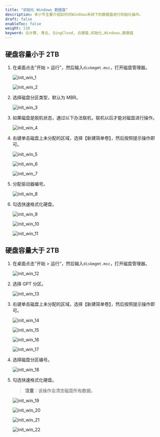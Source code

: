 ```yaml
---
title: "初始化 Windows 数据盘"
description: 本小节主要介绍如何对Windows系统下的数据盘进行初始化操作。
draft: false
enableToc: false
weight: 110
keyword: 云计算, 青云, QingCloud, 云硬盘,初始化,Windows,数据盘
---
```


##  硬盘容量小于 2TB

1. 在桌面点击"开始 > 运行"，然后输入`diskmgmt.msc`，打开磁盘管理器。

   ![init_win_1](/storage/disk/_images/init_win_1.png)

   ![init_win_2](/storage/disk/_images/init_win_2.png)

2. 选择磁盘分区类型，默认为 MBR。

   ![init_win_3](/storage/disk/_images/init_win_3.png)

3. 如果磁盘是脱机状态，通过以下办法联机，联机以后才能对磁盘进行操作。

   ![init_win_4](/storage/disk/_images/init_win_4.png)

4. 右键单击磁盘上未分配的区域，选择【新建简单卷】，然后按照提示操作即可。

   ![init_win_5](/storage/disk/_images/init_win_5.png)

   ![init_win_6](/storage/disk/_images/init_win_6.png)

   ![init_win_7](/storage/disk/_images/init_win_7.png)

5. 分配驱动器编号。

   ![init_win_8](/storage/disk/_images/init_win_8.png)

6. 勾选快速格式化硬盘。

   ![init_win_9](/storage/disk/_images/init_win_9.png)

   ![init_win_10](/storage/disk/_images/init_win_10.png)

   ![init_win_11](/storage/disk/_images/init_win_11.png)

##  硬盘容量大于 2TB

1. 在桌面点击"开始 > 运行"，然后输入`diskmgmt.msc`，打开磁盘管理器。

   ![init_win_12](/storage/disk/_images/init_win_12.png)

2. 选择 GPT 分区。

   ![init_win_13](/storage/disk/_images/init_win_13.png)

3. 右键单击磁盘上未分配的区域，选择【新建简单卷】，然后按照提示操作即可。

   ![init_win_14](/storage/disk/_images/init_win_14.png)

   ![init_win_15](/storage/disk/_images/init_win_15.png)

   ![init_win_16](/storage/disk/_images/init_win_16.png)

   ![init_win_17](/storage/disk/_images/init_win_17.png)

4. 选择磁盘分区编号。

   ![init_win_18](/storage/disk/_images/init_win_18.png)

5. 勾选快速格式化硬盘。

   > **注意**：该操作会清空磁盘所有数据。

   ![init_win_19](/storage/disk/_images/init_win_19.png)

   ![init_win_20](/storage/disk/_images/init_win_20.png)

   ![init_win_21](/storage/disk/_images/init_win_21.png)

   ![init_win_22](/storage/disk/_images/init_win_22.png)


